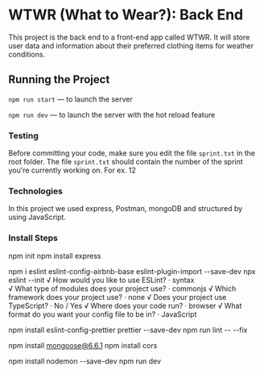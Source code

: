 # WTWR (What to Wear?): Back End

This project is the back end to a front-end app called WTWR. It will store user data and information about their preferred clothing items for weather conditions.

## Running the Project

`npm run start` — to launch the server

`npm run dev` — to launch the server with the hot reload feature

### Testing

Before committing your code, make sure you edit the file `sprint.txt` in the root folder. The file `sprint.txt` should contain the number of the sprint you're currently working on. For ex. 12

### Technologies

In this project we used express, Postman, mongoDB and structured by using JavaScript.

### Install Steps
npm init
npm install express

npm i eslint eslint-config-airbnb-base eslint-plugin-import --save-dev
npx eslint --init
√ How would you like to use ESLint? · syntax      
√ What type of modules does your project use? · commonjs
√ Which framework does your project use? · none
√ Does your project use TypeScript? · No / Yes
√ Where does your code run? · browser
√ What format do you want your config file to be in? · JavaScript

npm install eslint-config-prettier prettier --save-dev
npm run lint -- --fix

npm install mongoose@6.6.1
npm install cors 

npm install nodemon --save-dev
npm run dev
